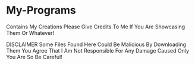 # My-Programs
Contains My Creations Please Give Credits To Me If You Are Showcasing Them Or Whatever!

DISCLAIMER
Some Files Found Here Could Be Malicious By Downloading Them You Agree That I Am Not Responsible For Any Damage Caused Only You Are So Be Careful!

